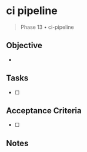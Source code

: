 # ci pipeline

> Phase 13 • ci-pipeline

## Objective
- 

## Tasks
- [ ] 

## Acceptance Criteria
- [ ] 

## Notes

